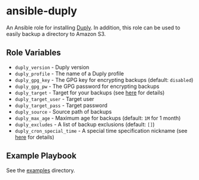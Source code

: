 # ansible-duply

An Ansible role for installing [Duply](http://duply.net/). In addition, this role can be used to easily backup a directory to Amazon S3.

## Role Variables

- `duply_version` - Duply version
- `duply_profile` - The name of a Duply profile
- `duply_gpg_key` - The GPG key for encrypting backups (default: `disabled`)
- `duply_gpg_pw` - The GPG password for encrypting backups
- `duply_target` - Target for your backups (see [here](http://duply.net/wiki/index.php/Duply-documentation) for details)
- `duply_target_user` - Target user
- `duply_target_pass` - Target password
- `duply_source` - Source path of backups
- `duply_max_age` - Maximum age for backups (default: `1M` for 1 month)
- `duply_excludes` - A list of backup exclusions  (default: `[]`)
- `duply_cron_special_time` - A special time specification nickname (see [here](http://docs.ansible.com/cron_module.html) for details)

## Example Playbook

See the [examples](./examples/) directory.
